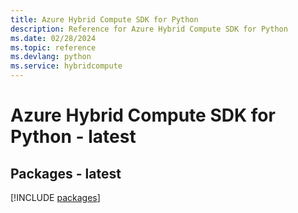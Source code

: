 ```yaml
---
title: Azure Hybrid Compute SDK for Python
description: Reference for Azure Hybrid Compute SDK for Python
ms.date: 02/28/2024
ms.topic: reference
ms.devlang: python
ms.service: hybridcompute
---
```

# Azure Hybrid Compute SDK for Python - latest
## Packages - latest
[!INCLUDE [packages](hybrid-compute-index.md)]